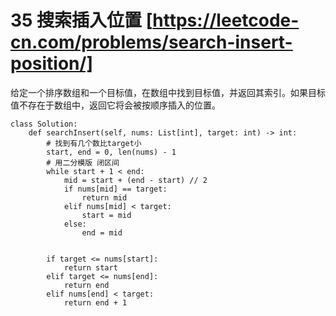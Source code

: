 # 35 搜索插入位置 [https://leetcode-cn.com/problems/search-insert-position/]
给定一个排序数组和一个目标值，在数组中找到目标值，并返回其索引。如果目标值不存在于数组中，返回它将会被按顺序插入的位置。
```
class Solution:
    def searchInsert(self, nums: List[int], target: int) -> int:
        # 找到有几个数比target小
        start, end = 0, len(nums) - 1
        # 用二分模版 闭区间
        while start + 1 < end:
            mid = start + (end - start) // 2
            if nums[mid] == target:
                return mid
            elif nums[mid] < target:
                start = mid
            else:
                end = mid
        
        
        if target <= nums[start]:
            return start
        elif target <= nums[end]:
            return end
        elif nums[end] < target:
            return end + 1
```
